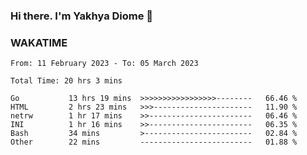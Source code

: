 ### Hi there. I'm Yakhya Diome 👋

### WAKATIME
<!--START_SECTION:waka-->

```text
From: 11 February 2023 - To: 05 March 2023

Total Time: 20 hrs 3 mins

Go           13 hrs 19 mins  >>>>>>>>>>>>>>>>>--------   66.46 %
HTML         2 hrs 23 mins   >>>----------------------   11.90 %
netrw        1 hr 17 mins    >>-----------------------   06.46 %
INI          1 hr 16 mins    >>-----------------------   06.35 %
Bash         34 mins         >------------------------   02.84 %
Other        22 mins         -------------------------   01.88 %
```

<!--END_SECTION:waka-->
